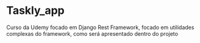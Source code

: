 # Taskly_app
 Curso da Udemy focado em Django Rest Framework, focado em utilidades complexas do framework, como será apresentado dentro do projeto
